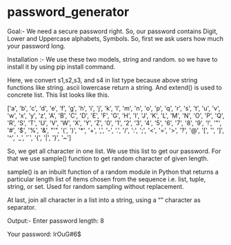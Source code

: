 # password_generator
Goal:-
We need a secure password right. So, our password contains Digit, Lower and Uppercase alphabets, Symbols. So, first we ask users how much your password long.

Installation :-
We use these two models, string and random. so we have to install it by using pip install command.

Here, we convert s1,s2,s3, and s4 in list type because above string functions like string. ascii lowercase return a string. And extend() is used to concrete list. This list looks like this.

['a', 'b', 'c', 'd', 'e', 'f', 'g', 'h', 'i', 'j', 'k', 'l', 'm', 'n', 'o', 'p', 'q', 'r', 's', 't', 'u', 'v', 'w', 'x', 'y', 'z', 'A', 'B', 'C', 'D', 'E', 'F', 'G', 'H', 'I', 'J', 'K', 'L', 'M', 'N', 'O', 'P', 'Q', 'R', 'S', 'T', 'U', 'V', 'W', 'X', 'Y', 'Z', '0', '1', '2', '3', '4', '5', '6', '7', '8', '9', '!', '"', '#', '$', '%', '&', "'", '(', ')', '*', '+', ',', '-', '.', '/', ':', ';', '<', '=', '>', '?', '@', '[', '\', ']', '^', '_', '`', '{', '|', '}', '~']

So, we get all character in one list. We use this list to get our password. For that we use sample() function to get random character of given length.

sample() is an inbuilt function of a random module in Python that returns a particular length list of items chosen from the sequence i.e. list, tuple, string, or set. Used for random sampling without replacement.

At last, join all character in a list into a string, using a “” character as separator.

Output:-
Enter password length: 8

Your password: lrOuG#6$
